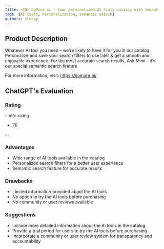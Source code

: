 ```yaml
---
title: <70> DoMore.ai - Your personalized AI tools catalog with semantic search
tags: [AI tools, Personalization, Semantic search]
authors: sleepy
---
```


## Product Description

Whatever AI tool you need – we're likely to have it for you in our catalog. Personalize and save your search filters to use later &amp; get a smooth and enjoyable experience. For the most accurate search results, Ask Mimi – it’s our special semantic search feature

For more information, visit: https://domore.ai/

## ChatGPT's Evaluation

### Rating

:::info rating

- 70

:::

### Advantages

- Wide range of AI tools available in the catalog
- Personalized search filters for a better user experience
- Semantic search feature for accurate results


### Drawbacks

- Limited information provided about the AI tools
- No option to try the AI tools before purchasing
- No community or user reviews available

### Suggestions

- Include more detailed information about the AI tools in the catalog
- Provide a trial period for users to try the AI tools before purchasing
- Incorporate a community or user review system for transparency and accountability